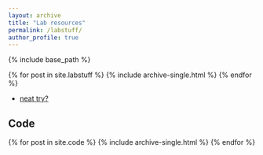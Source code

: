 ```yaml
---
layout: archive
title: "Lab resources"
permalink: /labstuff/
author_profile: true
---
```


{% include base_path %}


{% for post in site.labstuff %}
  {% include archive-single.html %}
{% endfor %}

* [neat try?](/code/code-1/)

## Code


{% for post in site.code %}
  {% include archive-single.html %}
{% endfor %}



